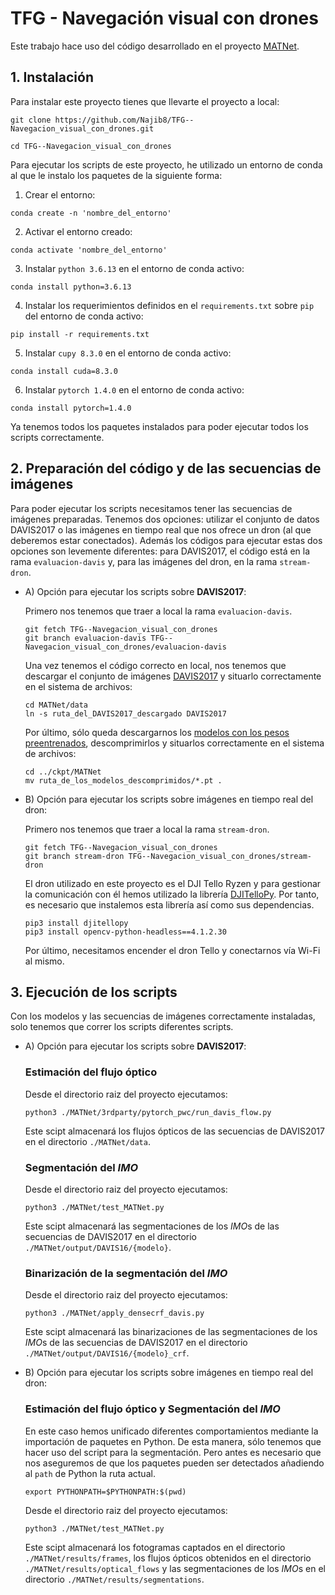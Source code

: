 # TFG - Navegación visual con drones

Este trabajo hace uso del código desarrollado en el proyecto [MATNet](https://github.com/tfzhou/MATNet).

## 1. Instalación

Para instalar este proyecto tienes que llevarte el proyecto a local:
```
git clone https://github.com/Najib8/TFG--Navegacion_visual_con_drones.git

cd TFG--Navegacion_visual_con_drones
```

Para ejecutar los scripts de este proyecto, he utilizado un entorno de conda al que le instalo los paquetes de la siguiente forma:

1. Crear el entorno:
```
conda create -n 'nombre_del_entorno'
```

2. Activar el entorno creado:
```
conda activate 'nombre_del_entorno'
```

3. Instalar `python 3.6.13` en el entorno de conda activo:
```
conda install python=3.6.13
```

4. Instalar los requerimientos definidos en el `requirements.txt` sobre `pip` del entorno de conda activo:
```
pip install -r requirements.txt
```

5. Instalar `cupy 8.3.0` en el entorno de conda activo:
```
conda install cuda=8.3.0
```

6. Instalar `pytorch 1.4.0` en el entorno de conda activo:
```
conda install pytorch=1.4.0
```

Ya tenemos todos los paquetes instalados para poder ejecutar todos los scripts correctamente.


## 2. Preparación del código y de las secuencias de imágenes

Para poder ejecutar los scripts necesitamos tener las secuencias de imágenes preparadas.
Tenemos dos opciones: utilizar el conjunto de datos DAVIS2017 o 
las imágenes en tiempo real que nos ofrece un dron (al que deberemos estar conectados).
Además los códigos para ejecutar estas dos opciones son levemente diferentes: para DAVIS2017, el código está en la rama `evaluacion-davis` y, para las imágenes del dron, en la rama `stream-dron`.

- A) Opción para ejecutar los scripts sobre **DAVIS2017**:

  Primero nos tenemos que traer a local la rama `evaluacion-davis`.
  ```
  git fetch TFG--Navegacion_visual_con_drones
  git branch evaluacion-davis TFG--Navegacion_visual_con_drones/evaluacion-davis
  ```
    
  Una vez tenemos el código correcto en local, nos tenemos que descargar el conjunto de imágenes [DAVIS2017](https://davischallenge.org/davis2017/code.html) y situarlo correctamente en el sistema de archivos:
  ```
  cd MATNet/data
  ln -s ruta_del_DAVIS2017_descargado DAVIS2017
  ```
    
  Por último, sólo queda descargarnos los [modelos con los pesos preentrenados](https://drive.google.com/file/d/1XlenYXgQjoThgRUbffCUEADS6kE4lvV_/view), descomprimirlos y situarlos correctamente en el sistema de archivos:
  ```
  cd ../ckpt/MATNet
  mv ruta_de_los_modelos_descomprimidos/*.pt .
  ```

- B) Opción para ejecutar los scripts sobre imágenes en tiempo real del dron:

  Primero nos tenemos que traer a local la rama `stream-dron`.
  
  ```
  git fetch TFG--Navegacion_visual_con_drones
  git branch stream-dron TFG--Navegacion_visual_con_drones/stream-dron
  ```

  El dron utilizado en este proyecto es el DJI Tello Ryzen y para gestionar la comunicación con él hemos utilizado la librería [DJITelloPy](https://github.com/damiafuentes/DJITelloPy).
  Por tanto, es necesario que instalemos esta librería así como sus dependencias.
  ```
  pip3 install djitellopy
  pip3 install opencv-python-headless==4.1.2.30
  ```

  Por último, necesitamos encender el dron Tello y conectarnos vía Wi-Fi al mismo.


## 3. Ejecución de los scripts

Con los modelos y las secuencias de imágenes correctamente instaladas, solo tenemos que correr los scripts diferentes scripts.

- A) Opción para ejecutar los scripts sobre **DAVIS2017**:

  ### Estimación del flujo óptico

  Desde el directorio raiz del proyecto ejecutamos:
  ```
  python3 ./MATNet/3rdparty/pytorch_pwc/run_davis_flow.py
  ```
  Este scipt almacenará los flujos ópticos de las secuencias de DAVIS2017 en el directorio `./MATNet/data`.

  ### Segmentación del *IMO*
  
  Desde el directorio raiz del proyecto ejecutamos:
  ```
  python3 ./MATNet/test_MATNet.py
  ```
  Este scipt almacenará las segmentaciones de los *IMO*s de las secuencias de DAVIS2017 en el directorio `./MATNet/output/DAVIS16/{modelo}`.

  ### Binarización de la segmentación del *IMO*

  Desde el directorio raiz del proyecto ejecutamos:
  ```
  python3 ./MATNet/apply_densecrf_davis.py
  ```
  Este scipt almacenará las binarizaciones de las segmentaciones de los *IMO*s de las secuencias de DAVIS2017 en el directorio `./MATNet/output/DAVIS16/{modelo}_crf`.


- B) Opción para ejecutar los scripts sobre imágenes en tiempo real del dron:

  ### Estimación del flujo óptico y Segmentación del *IMO*

  En este caso hemos unificado diferentes comportamientos mediante la importación de paquetes en Python.
  De esta manera, sólo tenemos que hacer uso del script para la segmentación.
  Pero antes es necesario que nos aseguremos de que los paquetes pueden ser detectados añadiendo al `path` de Python la ruta actual.
  ```
  export PYTHONPATH=$PYTHONPATH:$(pwd)
  ```
  
  Desde el directorio raiz del proyecto ejecutamos:
  ```
  python3 ./MATNet/test_MATNet.py
  ```
  Este scipt almacenará los fotogramas captados en el directorio `./MATNet/results/frames`, los flujos ópticos obtenidos en el directorio `./MATNet/results/optical_flows` y las segmentaciones de los *IMO*s en el directorio `./MATNet/results/segmentations`.
